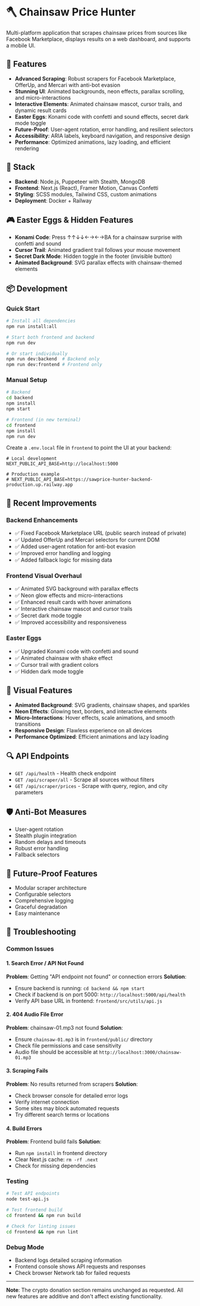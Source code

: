 # 🪓 Chainsaw Price Hunter

Multi-platform application that scrapes chainsaw prices from sources like Facebook Marketplace, displays results on a web dashboard, and supports a mobile UI.

## 🧠 Features
- **Advanced Scraping**: Robust scrapers for Facebook Marketplace, OfferUp, and Mercari with anti-bot evasion
- **Stunning UI**: Animated backgrounds, neon effects, parallax scrolling, and micro-interactions
- **Interactive Elements**: Animated chainsaw mascot, cursor trails, and dynamic result cards
- **Easter Eggs**: Konami code with confetti and sound effects, secret dark mode toggle
- **Future-Proof**: User-agent rotation, error handling, and resilient selectors
- **Accessibility**: ARIA labels, keyboard navigation, and responsive design
- **Performance**: Optimized animations, lazy loading, and efficient rendering

## 🚀 Stack
- **Backend**: Node.js, Puppeteer with Stealth, MongoDB
- **Frontend**: Next.js (React), Framer Motion, Canvas Confetti
- **Styling**: SCSS modules, Tailwind CSS, custom animations
- **Deployment**: Docker + Railway

## 🎮 Easter Eggs & Hidden Features
- **Konami Code**: Press ↑↑↓↓←→←→BA for a chainsaw surprise with confetti and sound
- **Cursor Trail**: Animated gradient trail follows your mouse movement
- **Secret Dark Mode**: Hidden toggle in the footer (invisible button)
- **Animated Background**: SVG parallax effects with chainsaw-themed elements

## 📦 Development

### Quick Start
```bash
# Install all dependencies
npm run install:all

# Start both frontend and backend
npm run dev

# Or start individually
npm run dev:backend  # Backend only
npm run dev:frontend # Frontend only
```

### Manual Setup
```bash
# Backend
cd backend
npm install
npm start

# Frontend (in new terminal)
cd frontend
npm install
npm run dev
```

Create a `.env.local` file in `frontend` to point the UI at your backend:

```
# Local development
NEXT_PUBLIC_API_BASE=http://localhost:5000

# Production example
# NEXT_PUBLIC_API_BASE=https://sawprice-hunter-backend-production.up.railway.app
```

## 🔧 Recent Improvements

### Backend Enhancements
- ✅ Fixed Facebook Marketplace URL (public search instead of private)
- ✅ Updated OfferUp and Mercari selectors for current DOM
- ✅ Added user-agent rotation for anti-bot evasion
- ✅ Improved error handling and logging
- ✅ Added fallback logic for missing data

### Frontend Visual Overhaul
- ✅ Animated SVG background with parallax effects
- ✅ Neon glow effects and micro-interactions
- ✅ Enhanced result cards with hover animations
- ✅ Interactive chainsaw mascot and cursor trails
- ✅ Secret dark mode toggle
- ✅ Improved accessibility and responsiveness

### Easter Eggs
- ✅ Upgraded Konami code with confetti and sound
- ✅ Animated chainsaw with shake effect
- ✅ Cursor trail with gradient colors
- ✅ Hidden dark mode toggle

## 🎨 Visual Features
- **Animated Background**: SVG gradients, chainsaw shapes, and sparkles
- **Neon Effects**: Glowing text, borders, and interactive elements
- **Micro-Interactions**: Hover effects, scale animations, and smooth transitions
- **Responsive Design**: Flawless experience on all devices
- **Performance Optimized**: Efficient animations and lazy loading

## 🔍 API Endpoints
- `GET /api/health` - Health check endpoint
- `GET /api/scraper/all` - Scrape all sources without filters
- `GET /api/scraper/prices` - Scrape with query, region, and city parameters

## 🛡️ Anti-Bot Measures
- User-agent rotation
- Stealth plugin integration
- Random delays and timeouts
- Robust error handling
- Fallback selectors

## 🎯 Future-Proof Features
- Modular scraper architecture
- Configurable selectors
- Comprehensive logging
- Graceful degradation
- Easy maintenance

## 🔧 Troubleshooting

### Common Issues

#### 1. Search Error / API Not Found
**Problem**: Getting "API endpoint not found" or connection errors
**Solution**: 
- Ensure backend is running: `cd backend && npm start`
- Check if backend is on port 5000: `http://localhost:5000/api/health`
- Verify API base URL in frontend: `frontend/src/utils/api.js`

#### 2. 404 Audio File Error
**Problem**: chainsaw-01.mp3 not found
**Solution**:
- Ensure `chainsaw-01.mp3` is in `frontend/public/` directory
- Check file permissions and case sensitivity
- Audio file should be accessible at `http://localhost:3000/chainsaw-01.mp3`

#### 3. Scraping Fails
**Problem**: No results returned from scrapers
**Solution**:
- Check browser console for detailed error logs
- Verify internet connection
- Some sites may block automated requests
- Try different search terms or locations

#### 4. Build Errors
**Problem**: Frontend build fails
**Solution**:
- Run `npm install` in frontend directory
- Clear Next.js cache: `rm -rf .next`
- Check for missing dependencies

### Testing
```bash
# Test API endpoints
node test-api.js

# Test frontend build
cd frontend && npm run build

# Check for linting issues
cd frontend && npm run lint
```

### Debug Mode
- Backend logs detailed scraping information
- Frontend console shows API requests and responses
- Check browser Network tab for failed requests

---

**Note**: The crypto donation section remains unchanged as requested. All new features are additive and don't affect existing functionality.
